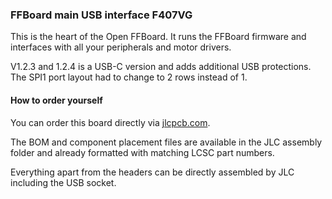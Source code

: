 ### FFBoard main USB interface F407VG
This is the heart of the Open FFBoard.
It runs the FFBoard firmware and interfaces with all your peripherals and motor drivers.

V1.2.3 and 1.2.4 is a USB-C version and adds additional USB protections.
The SPI1 port layout had to change to 2 rows instead of 1.


#### How to order yourself
You can order this board directly via [jlcpcb.com](https://jlcpcb.com/?from=Gigawipf).

The BOM and component placement files are available in the JLC assembly folder and already formatted with matching LCSC part numbers.

Everything apart from the headers can be directly assembled by JLC including the USB socket.
